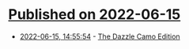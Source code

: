 # [Published on 2022-06-15](index.md)

* [2022-06-15, 14:55:54](https://news.ycombinator.com/item?id=31753886) - [The Dazzle Camo Edition](https://whyisthisinteresting.substack.com/p/the-dazzle-camo-edition)
